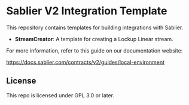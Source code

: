 # Sablier V2 Integration Template

This repository contains templates for building integrations with Sablier.

- **StreamCreator**: A template for creating a Lockup Linear stream.

For more information, refer to this guide on our documentation website:

https://docs.sablier.com/contracts/v2/guides/local-environment

## License

This repo is licensed under GPL 3.0 or later.
